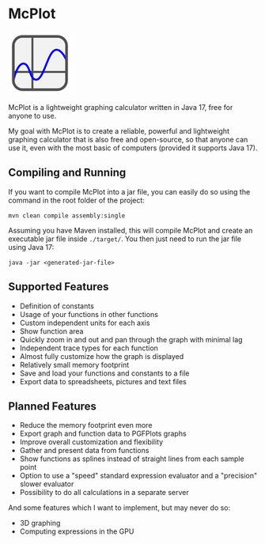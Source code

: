 # McPlot

![McPlot Logo](mcplot-logo.svg)

McPlot is a lightweight graphing calculator written in Java 17, free for anyone to use.

My goal with McPlot is to create a reliable, powerful and lightweight graphing calculator that is also free and
open-source, so that anyone can use it, even with the most basic of computers (provided it supports Java 17).

## Compiling and Running

If you want to compile McPlot into a jar file, you can easily do so using the command in the root folder of the project:

```
mvn clean compile assembly:single
```

Assuming you have Maven installed, this will compile McPlot and create an executable jar file inside ```./target/```.
You then just need to run the jar file using Java 17:

```
java -jar <generated-jar-file>
```

## Supported Features

* Definition of constants
* Usage of your functions in other functions
* Custom independent units for each axis
* Show function area
* Quickly zoom in and out and pan through the graph with minimal lag
* Independent trace types for each function
* Almost fully customize how the graph is displayed
* Relatively small memory footprint
* Save and load your functions and constants to a file
* Export data to spreadsheets, pictures and text files

## Planned Features

* Reduce the memory footprint even more
* Export graph and function data to PGFPlots graphs
* Improve overall customization and flexibility
* Gather and present data from functions
* Show functions as splines instead of straight lines from each sample point
* Option to use a "speed" standard expression evaluator and a "precision" slower evaluator
* Possibility to do all calculations in a separate server

And some features which I want to implement, but may never do so:

* 3D graphing
* Computing expressions in the GPU
